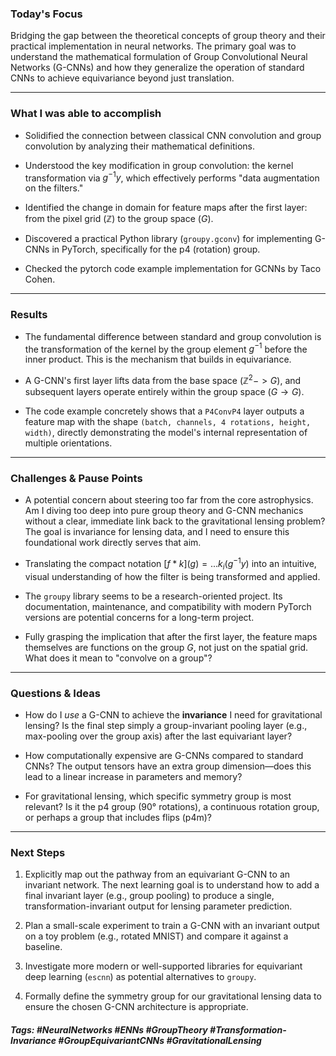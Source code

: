 ### Today's Focus

Bridging the gap between the theoretical concepts of group theory and their practical implementation in neural networks. The primary goal was to understand the mathematical formulation of Group Convolutional Neural Networks (G-CNNs) and how they generalize the operation of standard CNNs to achieve equivariance beyond just translation.
***
### What I was able to accomplish

- Solidified the connection between classical CNN convolution and group convolution by analyzing their mathematical definitions.
    
- Understood the key modification in group convolution: the kernel transformation via $g^{-1}y$, which effectively performs "data augmentation on the filters."
    
- Identified the change in domain for feature maps after the first layer: from the pixel grid ($\mathbb{Z}$) to the group space ($G$).
    
- Discovered a practical Python library (`groupy.gconv`) for implementing G-CNNs in PyTorch, specifically for the p4 (rotation) group.
    
- Checked the pytorch code example implementation for GCNNs by Taco Cohen.
***
### Results

- The fundamental difference between standard and group convolution is the transformation of the kernel by the group element $g^{-1}$ before the inner product. This is the mechanism that builds in equivariance.

- A G-CNN's first layer lifts data from the base space ($\mathbb{Z}^{2} -> G$), and subsequent layers operate entirely within the group space ($G \rightarrow G$).

- The code example concretely shows that a `P4ConvP4` layer outputs a feature map with the shape `(batch, channels, 4 rotations, height, width)`, directly demonstrating the model's internal representation of multiple orientations.
***
### Challenges & Pause Points

- A potential concern about steering too far from the core astrophysics. Am I diving too deep into pure group theory and G-CNN mechanics without a clear, immediate link back to the gravitational lensing problem? The goal is invariance for lensing data, and I need to ensure this foundational work directly serves that aim.

- Translating the compact notation $[f * k](g) = ... k_i(g^{-1}y)$ into an intuitive, visual understanding of how the filter is being transformed and applied.

- The `groupy` library seems to be a research-oriented project. Its documentation, maintenance, and compatibility with modern PyTorch versions are potential concerns for a long-term project.

- Fully grasping the implication that after the first layer, the feature maps themselves are functions on the group $G$, not just on the spatial grid. What does it mean to "convolve on a group"? 
***
### Questions & Ideas

- How do I _use_ a G-CNN to achieve the **invariance** I need for gravitational lensing? Is the final step simply a group-invariant pooling layer (e.g., max-pooling over the group axis) after the last equivariant layer?

- How computationally expensive are G-CNNs compared to standard CNNs? The output tensors have an extra group dimension—does this lead to a linear increase in parameters and memory?

- For gravitational lensing, which specific symmetry group is most relevant? Is it the p4 group (90° rotations), a continuous rotation group, or perhaps a group that includes flips (p4m)? 
***
### Next Steps

1. Explicitly map out the pathway from an equivariant G-CNN to an invariant network. The next learning goal is to understand how to add a final invariant layer (e.g., group pooling) to produce a single, transformation-invariant output for lensing parameter prediction.

2. Plan a small-scale experiment to train a G-CNN with an invariant output on a toy problem (e.g., rotated MNIST) and compare it against a baseline.

3. Investigate more modern or well-supported libraries for equivariant deep learning (`escnn`) as potential alternatives to `groupy`. 

4. Formally define the symmetry group for our gravitational lensing data to ensure the chosen G-CNN architecture is appropriate. 

##### Tags: #NeuralNetworks #ENNs #GroupTheory #Transformation-Invariance #GroupEquivariantCNNs #GravitationalLensing 




